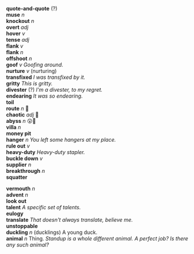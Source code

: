 __quote-and-quote__ (?)  
__muse__ _n_  
__knockout__ _n_  
__overt__ _adj_  
__hover__ _v_  
__tense__ _adj_  
__flank__ _v_  
__flank__ _n_  
__offshoot__ _n_  
__goof__ _v_ _Goofing around._  
__nurture__ _v_ (nurturing)  
__transfixed__ _I was transfixed by it._  
__gritty__ _This is gritty._  
__divester__ (?) _I'm a divester, to my regret._  
__endearing__ _It was so endearing._  
__toil__  
__route__ _n_ :mega:  
__chaotic__ _adj_ :mega:  
__abyss__ _n_ :astonished::mega:  
__villa__ _n_  
__money pit__  
__hanger__ _n_ _You left some hangers at my place._  
__rule out__ _v_  
__heavy-duty__ _Heavy-duty stapler._  
__buckle down__ _v_  
__supplier__ _n_  
__breakthrough__ _n_  
__squatter__  

__vermouth__ _n_  
__advent__ _n_  
__look out__  
__talent__ _A specific set of talents._  
__eulogy__  
__translate__ _That doesn't always translate, believe me._  
__unstoppable__  
__duckling__ _n_ (ducklings) A young duck.  
__animal__ _n_ Thing. _Standup is a whole different animal._ _A perfect job? Is there any such animal?_  
